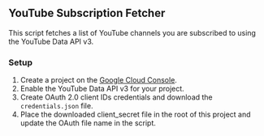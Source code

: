 ## YouTube Subscription Fetcher

This script fetches a list of YouTube channels you are subscribed to using the YouTube Data API v3.

### Setup

1. Create a project on the [Google Cloud Console](https://console.cloud.google.com/).
2. Enable the YouTube Data API v3 for your project.
3. Create OAuth 2.0 client IDs credentials and download the `credentials.json` file.
4. Place the downloaded client_secret file in the root of this project and update the OAuth file name in the script.
